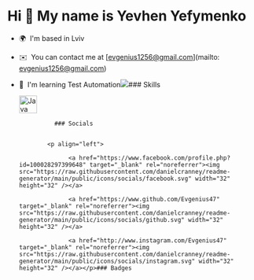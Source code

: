 Hi 👋 My name is Yevhen Yefymenko
=================================

*   🌍  I'm based in Lviv
*   ✉️  You can contact me at [evgenius1256@gmail.com](mailto: evgenius1256@gmail.com)
*   🧠  I'm learning Test Automation<a href="https://www.github.com/Evgenius47" target="_blank" rel="noreferrer"><img
                  src="https://img.shields.io/github/followers/Evgenius47?logo=github&style=for-the-badge&color=0891b2&labelColor=1c1917" /></a>### Skills<p align="left">
                                <a href="https://www.oracle.com/java/" target="_blank" rel="noreferrer"><img src="https://raw.githubusercontent.com/danielcranney/readme-generator/main/public/icons/skills/java-colored.svg" width="36" height="36" alt="Java" /></a>
                    </p>
                    
                  ### Socials
                  
                  
                <p align="left">
                          
                      <a href="https://www.facebook.com/profile.php?id=100028297399648" target="_blank" rel="noreferrer"><img src="https://raw.githubusercontent.com/danielcranney/readme-generator/main/public/icons/socials/facebook.svg" width="32" height="32" /></a>
                          
                      <a href="https://www.github.com/Evgenius47" target="_blank" rel="noreferrer"><img src="https://raw.githubusercontent.com/danielcranney/readme-generator/main/public/icons/socials/github.svg" width="32" height="32" /></a>
                          
                      <a href="http://www.instagram.com/Evgenius47" target="_blank" rel="noreferrer"><img src="https://raw.githubusercontent.com/danielcranney/readme-generator/main/public/icons/socials/instagram.svg" width="32" height="32" /></a></p>### Badges
